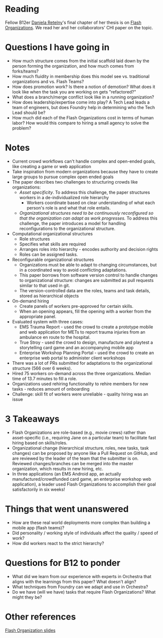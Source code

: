 # Reading
Fellow B12er [Daniela Retelny](http://danielaretelny.com/)'s final chapter of her thesis is on [Flash Organizations](http://hci.stanford.edu/publications/2017/flashorgs/flash-orgs-chi-2017.pdf). We read her and her collaborators' CHI paper on the topic.

# Questions I have going in
* How much structure comes from the initial scaffold laid down by the person forming the organization, and how much comes from forks/teams?
* How much fluidity in membership does this model see vs. traditional organizations and vs. Flash Teams?
* How does promotion work? Is there a notion of demotion? What does it look like when the task you are working on gets "refactored?"
* What does a branch/merge conflict look like in a running organization?
* How does leadership/expertise come into play? A Tech Lead leads a team of engineers, but does Foundry help in determining who the Tech Lead should be?
* How much did each of the Flash Organizations cost in terms of human labor? How would this compare to hiring a small agency to solve the problem?

# Notes
* Current crowd workflows can't handle complex and open-ended goals, like
creating a game or web application
* Take inspiration from modern organizations because they have to create large
groups to pursue complex open ended goals
* The paper describes two challenges to structuring crowds like organizations:
  * *Asset specificity*. To address this challenge, the paper structures
  workers in a de-individualized role hierarchy
      * Workers coordinate based on clear understanding of what each person's
      role is and what that role entails.
  * *Organizational structures need to be continuously reconfigured so that
  the organization can adapt as work progresses.* To address this challenge,
  the paper introduces a model for handling reconfigurations to the
  organizational structure.
* Computational organizational structures
  * Role structures
  * Specifies what skills are required
  * Arranges roles into hierarchy - encodes authority and decision rights
  * Roles can be assigned tasks.
* Reconfigurable organizational structures
  * Organizations must be able to adapt to changing circumstances, but in a
  coordinated way to avoid conflicting adaptations.
  * This paper borrows from software version control to handle changes to
  organizational structure: changes are submitted as pull requests similar to
  that used in git.
  * The version-controlled data are the roles, teams and task details, stored
  as hierarchical objects
* On-demand hiring
  * Create panels of workers pre-approved for certain skills.
  * When an opening appears, fill the opening with a worker from the appropriate
  panel.
* Evaluated system with three cases:
  * EMS Trauma Report - used the crowd to create a prototype mobile and web
  application for METs to report trauma injuries from an ambulance en route to
  the hospital.
  * True Stroy - used the crowd to design, manufacture and playtest a
  storytelling card game and an accompanying mobile app
  * Enterprise Workshop Planning Portal - used the crowd to create an
  enterprise web portal to administer client workshops
* There was a lot of PRs submitted for adaptations to the organizational
structure (566 over 6 weeks).
* Hired 75 workers on-demand across the three organizations. Median time of
13.7 minutes to fill a role.
* Organizations used rehiring functionality to rehire members for new tasks -
reduces amount of onboarding
* Challenge: skill fit of workers were unreliable - quality hiring was an issue


# 3 Takeaways
* Flash Organizations are role-based (e.g., movie crews) rather than asset-specific (i.e., requiring Jane on a particular team) to facilitate fast hiring based on skills/roles.
* Organizational change (hierarchical structure, roles, new tasks, task changes) can be proposed by anyone like a Pull Request on GitHub, and are reviewed by the leader of the team that the submitter is on. Reviewed changes/branches can be merged into the master organization, which results in new hiring, etc.
* In three applications (an EMS Android app, an actually manufactured/crowdfunded card game, an enterprise workshop web application), a leader used Flash Organizations to accomplish their goal satisfactorily in six weeks!

# Things that went unanswered
* How are these real world deployments more complex than building a mobile app (flash teams)?
* Did personality / working style of individuals affect the quality / speed of
work?
* How did workers react to the strict hierarchy?

# Questions for B12 to ponder
* What did we learn from our experience with experts in Orchestra that aligns
with the learnings from this paper? What doesn't align?
* What techniques from Foundry can we adapt and use in Orchestra?
* Do we have (will we have) tasks that require Flash Organizations? What might
they be?

# Other references
[Flash Organization slides](http://hci.stanford.edu/publications/2017/flashorgs/chi2017-flashorgs-final.pdf)
